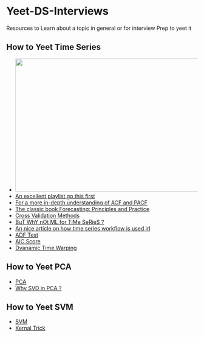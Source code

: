 # Yeet-DS-Interviews
Resources to Learn about a topic in general or for interview Prep to yeet it 
## How to Yeet Time Series 
- <img src="https://github.com/Pushkaran-P/Yeet-DS-Interviews/assets/84492623/8ae00379-d0d4-4a8b-8628-6e371d215297" width="600" height="350">
- [An excellent playlist go this first](https://www.youtube.com/watch?v=FsroWpkUuYI&list=PLjwX9KFWtvNnOc4HtsvaDf1XYG3O5bv5s)
- [For a more in-depth understanding of ACF and PACF](https://youtube.com/playlist?list=PL_iP0SGUzx9SvI_loo4I6orC-6o5-7hKp)
- [The classic book Forecasting: Principles and Practice](https://otexts.com/fpp3/index.html)
- [Cross Validation Methods](https://medium.com/@soumyachess1496/cross-validation-in-time-series-566ae4981ce4)
- [BuT WhY nOt ML for TiMe SeRieS ? ](https://towardsdatascience.com/how-not-to-use-machine-learning-for-time-series-forecasting-avoiding-the-pitfalls-19f9d7adf424)
- [An nice article on how time series workflow is used irl](https://towardsdatascience.com/time-series-forecasting-flow-2e49740664de)
- [ADF Test](https://www.machinelearningplus.com/time-series/augmented-dickey-fuller-test/)
- [AIC Score](https://builtin.com/data-science/what-is-aic)
- [Dyanamic Time Warping](https://www.youtube.com/watch?v=_K1OsqCicBY)

## How to Yeet PCA
- [PCA](https://youtu.be/FD4DeN81ODY)
- [Why SVD in PCA ?](https://www.youtube.com/watch?v=DQ_BkPHIl-g)

## How to Yeet SVM
- [SVM](https://youtu.be/_YPScrckx28)
- [Kernal Trick](https://youtu.be/Q7vT0--5VII)
